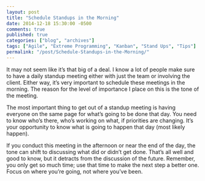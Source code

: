 ```yaml
---
layout: post
title: "Schedule Standups in the Morning"
date: 2014-12-18 15:30:00 -0500
comments: true
published: true
categories: ["blog", "archives"]
tags: ["Agile", "Extreme Programming", "Kanban", "Stand Ups", "Tips"]
permalink: "/post/Schedule-Standups-in-the-Morning/"
---
```

<!-- more -->



<p>It may not seem like it’s that big of a deal. I know a lot of people make sure to have a daily standup meeting either with just the team or involving the client. Either way, it’s very important to schedule these meetings in the morning. The reason for the level of importance I place on this is the tone of the meeting.</p>  <p>The most important thing to get out of a standup meeting is having everyone on the same page for what’s going to be done that day. You need to know who’s there, who’s working on what, if priorities are changing. It’s your opportunity to know what is going to happen that day (most likely happen).</p>  <p>If you conduct this meeting in the afternoon or near the end of the day, the tone can shift to discussing what did or didn’t get done. That’s all well and good to know, but it detracts from the discussion of the future. Remember, you only get so much time; use that time to make the next step a better one. Focus on where you’re going, not where you’ve been.</p>
